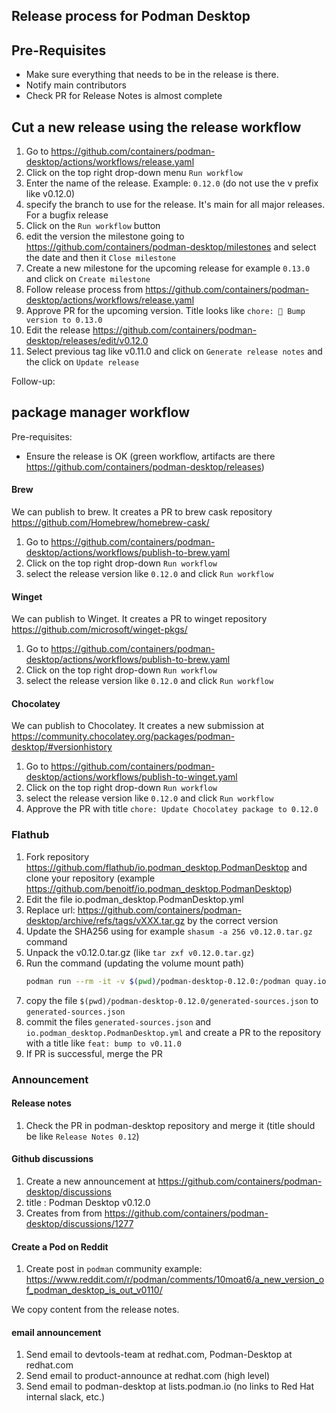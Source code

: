 Release process for Podman Desktop
---

## Pre-Requisites

- Make sure everything that needs to be in the release is there.
- Notify main contributors
- Check PR for Release Notes is almost complete


## Cut a new release using the release workflow

1. Go to https://github.com/containers/podman-desktop/actions/workflows/release.yaml
1. Click on the top right drop-down menu `Run workflow`
1. Enter the name of the release. Example: `0.12.0` (do not use the v prefix like v0.12.0)
1. specify the branch to use for the release. It's main for all major releases. For a bugfix release
1. Click on the `Run workflow` button
1. edit the version the milestone going to https://github.com/containers/podman-desktop/milestones and select the date and then it `Close milestone`
1. Create a new milestone for the upcoming release for example `0.13.0` and click on `Create milestone`
1. Follow release process from https://github.com/containers/podman-desktop/actions/workflows/release.yaml
1. Approve PR for the upcoming version. Title looks like `chore: 📢 Bump version to 0.13.0`
1. Edit the release https://github.com/containers/podman-desktop/releases/edit/v0.12.0
1. Select previous tag like v0.11.0 and click on `Generate release notes` and the click on `Update release`

Follow-up:

## package manager workflow

Pre-requisites:
- Ensure the release is OK (green workflow, artifacts are there https://github.com/containers/podman-desktop/releases)

#### Brew

We can publish to brew. It creates a PR to brew cask repository https://github.com/Homebrew/homebrew-cask/
1. Go to https://github.com/containers/podman-desktop/actions/workflows/publish-to-brew.yaml
1. Click on the top right drop-down `Run workflow`
1. select the release version like `0.12.0` and click `Run workflow`

#### Winget

We can publish to Winget. It creates a PR to winget repository https://github.com/microsoft/winget-pkgs/
1. Go to https://github.com/containers/podman-desktop/actions/workflows/publish-to-brew.yaml
1. Click on the top right drop-down `Run workflow`
1. select the release version like `0.12.0` and click `Run workflow`


#### Chocolatey

We can publish to Chocolatey. It creates a new submission at https://community.chocolatey.org/packages/podman-desktop/#versionhistory
1. Go to https://github.com/containers/podman-desktop/actions/workflows/publish-to-winget.yaml
1. Click on the top right drop-down `Run workflow`
1. select the release version like `0.12.0` and click `Run workflow`
1. Approve the PR with title `chore: Update Chocolatey package to 0.12.0`


### Flathub

1. Fork repository https://github.com/flathub/io.podman_desktop.PodmanDesktop and clone your repository (example https://github.com/benoitf/io.podman_desktop.PodmanDesktop)
1. Edit the file io.podman_desktop.PodmanDesktop.yml
1. Replace url: https://github.com/containers/podman-desktop/archive/refs/tags/vXXX.tar.gz by the correct version
1. Update the SHA256 using for example `shasum -a 256 v0.12.0.tar.gz` command
1. Unpack the v0.12.0.tar.gz (like `tar zxf v0.12.0.tar.gz`)
1. Run the command (updating the volume mount path)
   ```sh
   podman run --rm -it -v $(pwd)/podman-desktop-0.12.0:/podman quay.io/podman-desktop/flatpak-node-generator yarn /podman/yarn.lock -o /podman/generated-sources.json
   ```
1. copy the file `$(pwd)/podman-desktop-0.12.0/generated-sources.json` to `generated-sources.json`
1. commit the files `generated-sources.json` and `io.podman_desktop.PodmanDesktop.yml` and create a PR to the repository with a title like `feat: bump to v0.11.0`
1. If PR is successful, merge the PR


### Announcement

#### Release notes

1. Check the PR in podman-desktop repository and merge it (title should be like `Release Notes 0.12`)

#### Github discussions

1. Create a new announcement at https://github.com/containers/podman-desktop/discussions
1. title : Podman Desktop v0.12.0
1. Creates from from https://github.com/containers/podman-desktop/discussions/1277

#### Create a Pod on Reddit

1. Create post in `podman` community
example: https://www.reddit.com/r/podman/comments/10moat6/a_new_version_of_podman_desktop_is_out_v0110/

We copy content from the release notes.

#### email announcement

1. Send email to devtools-team at redhat.com, Podman-Desktop at redhat.com
1. Send email to product-announce at redhat.com (high level)
1. Send email to podman-desktop at lists.podman.io (no links to Red Hat internal slack, etc.)

